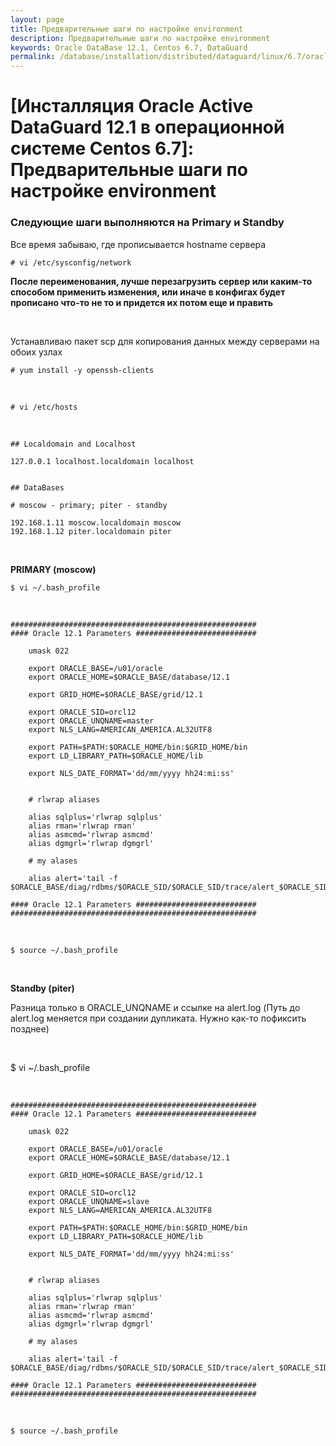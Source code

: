 ```yaml
---
layout: page
title: Предварительные шаги по настройке environment
description: Предварительные шаги по настройке environment
keywords: Oracle DataBase 12.1, Centos 6.7, DataGuard
permalink: /database/installation/distributed/dataguard/linux/6.7/oracle/12.1/prepare-env/
---
```


# [Инсталляция Oracle Active DataGuard 12.1 в операционной системе Centos 6.7]: Предварительные шаги по настройке environment

### Следующие шаги выполняются на Primary и Standby

Все время забываю, где прописывается hostname сервера

    # vi /etc/sysconfig/network

**После переименования, лучше перезагрузить сервер или каким-то способом применить изменения, или иначе в конфигах будет прописано что-то не то и придется их потом еще и править**

<br/>

Устанавливаю пакет scp для копирования данных между серверами на обоих узлах

    # yum install -y openssh-clients

<br/>

    # vi /etc/hosts

<br/>

    ## Localdomain and Localhost

    127.0.0.1 localhost.localdomain localhost


    ## DataBases

    # moscow - primary; piter - standby

    192.168.1.11 moscow.localdomain moscow
    192.168.1.12 piter.localdomain piter

<br/>

**PRIMARY (moscow)**

    $ vi ~/.bash_profile

<br/>

    #######################################################
    #### Oracle 12.1 Parameters ###########################

    	umask 022

    	export ORACLE_BASE=/u01/oracle
    	export ORACLE_HOME=$ORACLE_BASE/database/12.1

    	export GRID_HOME=$ORACLE_BASE/grid/12.1

    	export ORACLE_SID=orcl12
    	export ORACLE_UNQNAME=master
    	export NLS_LANG=AMERICAN_AMERICA.AL32UTF8

    	export PATH=$PATH:$ORACLE_HOME/bin:$GRID_HOME/bin
    	export LD_LIBRARY_PATH=$ORACLE_HOME/lib

    	export NLS_DATE_FORMAT='dd/mm/yyyy hh24:mi:ss'


    	# rlwrap aliases

    	alias sqlplus='rlwrap sqlplus'
    	alias rman='rlwrap rman'
    	alias asmcmd='rlwrap asmcmd'
    	alias dgmgrl='rlwrap dgmgrl'

    	# my alases

    	alias alert='tail -f $ORACLE_BASE/diag/rdbms/$ORACLE_SID/$ORACLE_SID/trace/alert_$ORACLE_SID.log'

    #### Oracle 12.1 Parameters ###########################
    #######################################################

<br/>

    $ source ~/.bash_profile

<br/>

**Standby (piter)**

Разница только в ORACLE_UNQNAME и ссылке на alert.log
(Путь до alert.log меняется при создании дупликата. Нужно как-то пофиксить позднее)

<br/>

\$ vi ~/.bash_profile

<br/>

    #######################################################
    #### Oracle 12.1 Parameters ###########################

    	umask 022

    	export ORACLE_BASE=/u01/oracle
    	export ORACLE_HOME=$ORACLE_BASE/database/12.1

    	export GRID_HOME=$ORACLE_BASE/grid/12.1

    	export ORACLE_SID=orcl12
    	export ORACLE_UNQNAME=slave
    	export NLS_LANG=AMERICAN_AMERICA.AL32UTF8

    	export PATH=$PATH:$ORACLE_HOME/bin:$GRID_HOME/bin
    	export LD_LIBRARY_PATH=$ORACLE_HOME/lib

    	export NLS_DATE_FORMAT='dd/mm/yyyy hh24:mi:ss'


    	# rlwrap aliases

    	alias sqlplus='rlwrap sqlplus'
    	alias rman='rlwrap rman'
    	alias asmcmd='rlwrap asmcmd'
    	alias dgmgrl='rlwrap dgmgrl'

    	# my alases

    	alias alert='tail -f $ORACLE_BASE/diag/rdbms/$ORACLE_SID/$ORACLE_SID/trace/alert_$ORACLE_SID.log'

    #### Oracle 12.1 Parameters ###########################
    #######################################################

<br/>

    $ source ~/.bash_profile
